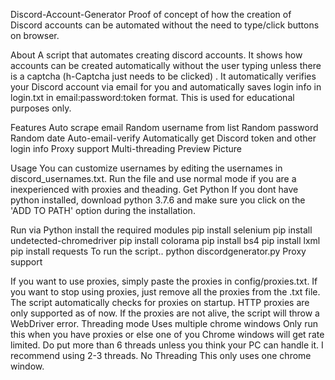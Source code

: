 Discord-Account-Generator
Proof of concept of how the creation of Discord accounts can be automated without the need to type/click buttons on browser.

About
A script that automates creating discord accounts. It shows how accounts can be created automatically without the user typing unless there is a captcha (h-Captcha just needs to be clicked) . It automatically verifies your Discord account via email for you and automatically saves login info in login.txt in email:password:token format. This is used for educational purposes only.

Features
Auto scrape email
Random username from list
Random password
Random date
Auto-email-verify
Automatically get Discord token and other login info
Proxy support
Multi-threading
Preview
Picture

Usage
You can customize usernames by editing the usernames in discord_usernames.txt.
Run the file and use normal mode if you are a inexperienced with proxies and theading.
Get Python
If you dont have python installed, download python 3.7.6 and make sure you click on the 'ADD TO PATH' option during the installation.

Run via Python
install the required modules
pip install selenium
pip install undetected-chromedriver
pip install colorama
pip install bs4
pip install lxml
pip install requests
To run the script..
python discordgenerator.py
Proxy support

If you want to use proxies, simply paste the proxies in config/proxies.txt. If you want to stop using proxies, just remove all the proxies from the .txt file. The script automatically checks for proxies on startup. HTTP proxies are only supported as of now. If the proxies are not alive, the script will throw a WebDriver error.
Threading mode
Uses multiple chrome windows
Only run this when you have proxies or else one of you Chrome windows will get rate limited.
Do put more than 6 threads unless you think your PC can handle it. I recommend using 2-3 threads.
No Threading
This only uses one chrome window.
